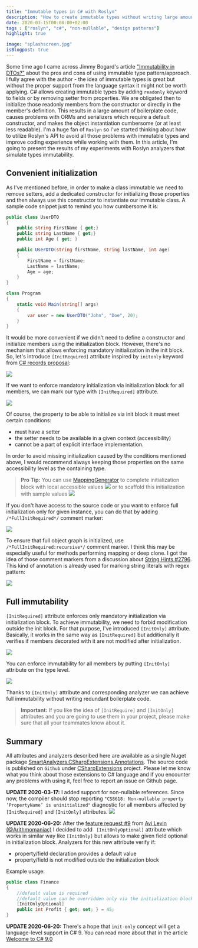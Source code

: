 ```yaml
---
title: "Immutable types in C# with Roslyn"
description: "How to create immutable types without writing large amount of boilerplate code."
date: 2020-03-15T00:08:00+02:00
tags : ["roslyn", "c#", "non-nullable", "design patterns"]
highlight: true

image: "splashscreen.jpg"
isBlogpost: true
---
```


Some time ago I came across Jimmy Bogard's article ["Immutability in DTOs?"](https://jimmybogard.com/immutability-in-dtos/) about the pros and cons of using immutable type pattern/approach. I fully agree with the author - the idea of immutable types is great but without the proper support from the language syntax it might not be worth applying. C# allows creating immutable types by adding `readonly` keyword to fields or by removing setter from properties. We are obligated then to initialize those readonly members from the constructor or directly in the member's definition. This results in a large amount of boilerplate code, causes problems with ORMs and serializers which require a default constructor, and makes the object instantiation cumbersome (or at least less readable). I'm a huge fan of `Roslyn` so I've started thinking about how to utilize Roslyn's API to avoid all those problems with immutable types and improve coding experience while working with them. In this article, I'm going to present the results of my experiments with Roslyn analyzers that simulate types immutability.

## Convenient initialization

As I've mentioned before, in order to make a class immutable we need to remove setters, add a dedicated constructor for initializing those properties and then always use this constructor to instantiate our immutable class. A sample code snippet just to remind you how cumbersome it is:

```csharp
public class UserDTO
{
    public string FirstName { get;}
    public string LastName { get;}
    public int Age { get; }

    public UserDTO(string firstName, string lastName, int age)
    {
        FirstName = firstName;
        LastName = lastName;
        Age = age;
    }
}

class Program
{
    static void Main(string[] args)
    {
        var user = new UserDTO("John", "Doe", 20);
    }
}
```

It would be more convenient if we didn't need to define a constructor and initialize members using the initialization block. However, there's no mechanism that allows enforcing mandatory initialization in the init block. So, let's introduce `[InitRequired]` attribute inspired by `initonly` keyword from [C# records proposal](https://github.com/dotnet/csharplang/blob/master/proposals/recordsv2.md#mutability):

![](init_required.jpg)

If we want to enforce mandatory initialization via initialization block for all members, we can mark our type with `[InitRequired]` attribute.

![](full_init_required.jpg)

Of course, the property to be able to initialize via init block it must meet certain conditions:

- must have a setter
- the setter needs to be available in a given context (accessibility)
- cannot be a part of explicit interface implementation.

In order to avoid missing initialization caused by the conditions mentioned above, I would recommend always keeping those properties on the same accessibility level as the containing type.


> **Pro Tip:** You can use [MappingGenerator](https://marketplace.visualstudio.com/items?itemName=54748ff9-45fc-43c2-8ec5-cf7912bc3b84.mappinggenerator) to complete initialization block with local accessible values 
![](emptyInitialization_animated.png)
or to scaffold this initialization with sample values
![](object_scaffolding_animated.png)


If you don't have access to the source code or you want to enforce full initialization only for given instance, you can do that by adding `/*FullInitRequired*/` comment marker:

![](full_init_comment.jpg)

To ensure that full object graph is initialized, use `/*FullInitRequired:recursive*/` comment marker. I think this may be especially useful for methods performing mapping or deep clone. I got the idea of those comment markers from a discussion about [String Hints
#2796](https://github.com/dotnet/csharplang/issues/2796#issuecomment-530525044). This kind of annotation is already used for marking string literals with regex pattern:

![](regex_hint.jpg)

## Full immutability

`[InitRequired]` attribute enforces only mandatory initialization via initialization block. To achieve immutability, we need to forbid modification outside the init block. For that purpose, I've introduced `[InitOnly]` attribute. Basically, it works in the same way as `[InitRequired]` but additionally it verifies if members decorated with it are not modified after initialization.

![](init_only.jpg)

You can enforce immutability for all members by putting `[InitOnly]` attribute on the type level.

![](full_init_only.jpg)


Thanks to `[InitOnly]` attribute and corresponding analyzer we can achieve full immutability without writing redundant boilerplate code.

> **Important:** If you like the idea of `[InitRequire]` and `[InitOnly]` attributes and you are going to use them in your project, please make sure that all your teammates know about it.



## Summary

All attributes and analyzers described here are available as a single Nuget package [SmartAnalyzers.CSharpExtensions.Annotations](https://www.nuget.org/packages/SmartAnalyzers.CSharpExtensions.Annotations/). The source code is published on `Github` under [CSharpExtensions](https://github.com/cezarypiatek/CSharpExtensions) project. Please let me know what you think about those extensions to C# language and if you encounter any problems with using it, feel free to report an issue on Github page.


__UPDATE 2020-03-17:__ I added support for non-nullable references. Since now, the compiler should stop reporting `"CS8618: Non-nullable property ‘PropertyName’ is uninitialized"` diagnostic for all members affected by `[InitRequired]` and `[InitOnly]` attributes.
![](non_nullable_suppression.jpg)

__UPDATE 2020-06-20:__ After the [feature request #9](https://github.com/cezarypiatek/CSharpExtensions/issues/9) from [Avi Levin (@Arithmomaniac)](https://github.com/Arithmomaniac) I decided to add ` [InitOnlyOptional]` attribute which works in similar way like `[InitOnly]` but allows to make given field optional in initialization block. Analyzers for this new attribute verify if:

- property/field declaration provides a default value
- property/field is not modified outside the initialization block

Example usage:

```cs
public class Finance
{
    //default value is required
    //default value can be overridden only via the initialization block
    [InitOnlyOptional]
    public int Profit { get; set; } = 45; 
}
```
__UPDATE 2020-06-20:__ There's a hope that `init-only` concept will get a language-level support in C# 9. You can read more about that in the article [Welcome to C# 9.0](https://devblogs.microsoft.com/dotnet/welcome-to-c-9-0/#init-only-properties)
